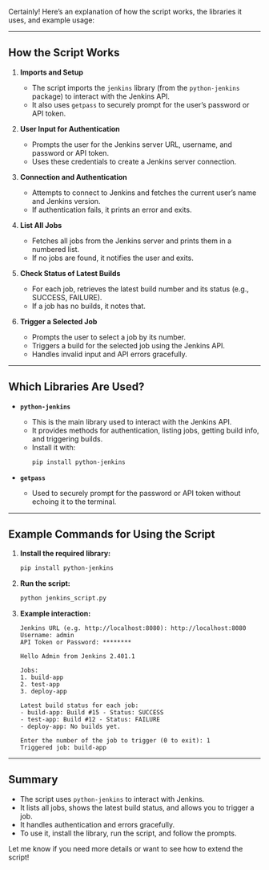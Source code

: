 Certainly! Here’s an explanation of how the script works, the libraries it uses, and example usage:

---

## **How the Script Works**

1. **Imports and Setup**
   - The script imports the `jenkins` library (from the `python-jenkins` package) to interact with the Jenkins API.
   - It also uses `getpass` to securely prompt for the user’s password or API token.

2. **User Input for Authentication**
   - Prompts the user for the Jenkins server URL, username, and password or API token.
   - Uses these credentials to create a Jenkins server connection.

3. **Connection and Authentication**
   - Attempts to connect to Jenkins and fetches the current user’s name and Jenkins version.
   - If authentication fails, it prints an error and exits.

4. **List All Jobs**
   - Fetches all jobs from the Jenkins server and prints them in a numbered list.
   - If no jobs are found, it notifies the user and exits.

5. **Check Status of Latest Builds**
   - For each job, retrieves the latest build number and its status (e.g., SUCCESS, FAILURE).
   - If a job has no builds, it notes that.

6. **Trigger a Selected Job**
   - Prompts the user to select a job by its number.
   - Triggers a build for the selected job using the Jenkins API.
   - Handles invalid input and API errors gracefully.

---

## **Which Libraries Are Used?**

- **`python-jenkins`**  
  - This is the main library used to interact with the Jenkins API.
  - It provides methods for authentication, listing jobs, getting build info, and triggering builds.
  - Install it with:  
    ```bash
    pip install python-jenkins
    ```

- **`getpass`**  
  - Used to securely prompt for the password or API token without echoing it to the terminal.

---

## **Example Commands for Using the Script**

1. **Install the required library:**
   ```bash
   pip install python-jenkins
   ```

2. **Run the script:**
   ```bash
   python jenkins_script.py
   ```

3. **Example interaction:**
   ```
   Jenkins URL (e.g. http://localhost:8080): http://localhost:8080
   Username: admin
   API Token or Password: ********

   Hello Admin from Jenkins 2.401.1

   Jobs:
   1. build-app
   2. test-app
   3. deploy-app

   Latest build status for each job:
   - build-app: Build #15 - Status: SUCCESS
   - test-app: Build #12 - Status: FAILURE
   - deploy-app: No builds yet.

   Enter the number of the job to trigger (0 to exit): 1
   Triggered job: build-app
   ```

---

## **Summary**

- The script uses `python-jenkins` to interact with Jenkins.
- It lists all jobs, shows the latest build status, and allows you to trigger a job.
- It handles authentication and errors gracefully.
- To use it, install the library, run the script, and follow the prompts.

Let me know if you need more details or want to see how to extend the script!
